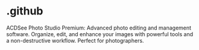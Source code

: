 # .github
ACDSee Photo Studio Premium: Advanced photo editing and management software. Organize, edit, and enhance your images with powerful tools and a non-destructive workflow. Perfect for photographers.
